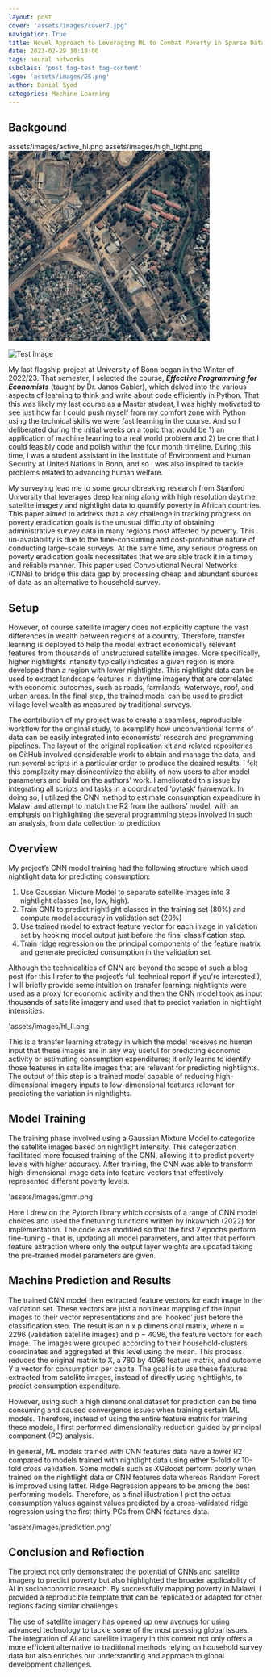 ```yaml
---
layout: post
cover: 'assets/images/cover7.jpg'
navigation: True
title: Novel Approach to Leveraging ML to Combat Poverty in Sparse Data Settings
date: 2023-02-29 10:18:00
tags: neural networks 
subclass: 'post tag-test tag-content'
logo: 'assets/images/DS.png'
author: Danial Syed
categories: Machine Learning
---
```

## Backgound

assets/images/active_hl.png 
assets/images/high_light.png
![Book logo](/assets/images/high_light.png)

<p><img src="http://demo.ghost.io/content/images/2014/09/testimg1.jpeg" alt="Test Image" /></p>

My last flagship project at University of Bonn began in the Winter of 2022/23. That semester, I selected the course, ***Effective Programming for Economists*** (taught by Dr. Janos Gabler), which delved into the various aspects of learning to think and write about code efficiently in Python. That this was likely my last course as a Master student, I was highly motivated to see just how far I could push myself from my comfort zone with Python using the technical skills we were fast learning in the course. And so I deliberated during the initial weeks on a topic that would be 1) an application of machine learning to a real world problem and 2) be one that I could feasibly code and polish within the four month timeline. During this time, I was a student assistant in the Institute of Environment and Human Security at United Nations in Bonn, and so I was also inspired to tackle problems related to advancing human welfare.

My surveying lead me to some groundbreaking research from Stanford University that leverages deep learning along with high resolution daytime satellite imagery and nightlight data to quantify poverty in African countries. This paper aimed to address that a key challenge in tracking progress on poverty eradication goals is the unusual difficulty of obtaining administrative survey data in many regions most affected by poverty. This un-availability is due to the time-consuming and cost-prohibitive nature of conducting large-scale surveys. At the same time, any serious progress on poverty eradication goals necessitates that we are able track it in a timely and reliable manner. This paper used Convolutional Neural Networks (CNNs) to bridge this data gap by processing cheap and abundant sources of data as an alternative to household survey.

## Setup 

However, of course satellite imagery does not explicitly capture the vast differences in wealth between regions of a country. Therefore, transfer learning is deployed to help the model extract economically relevant features from thousands of unstructured satellite images. More specifically, higher nightlights intensity typically indicates a given region is more developed than a region with lower nightlights. This nightlight data can be used to extract landscape features in daytime imagery that are correlated with economic outcomes, such as roads, farmlands, waterways, roof, and urban areas. In the final step, the trained model can be used to predict village level wealth as measured by traditional surveys. 

The contribution of my project was to create a seamless, reproducible workflow for the original study, to exemplify how unconventional forms of data can be easily integrated into economists’ research and programming pipelines. The layout of the original replication kit and related repositories on GitHub involved considerable work to obtain and manage the data, and run several scripts in a particular order to produce the desired results. I felt this complexity may disincentivize the ability of new users to alter model parameters and build on the authors’ work. I ameliorated this issue by integrating all scripts and tasks in a coordinated ‘pytask‘ framework. In doing so, I utilized the CNN method to estimate consumption expenditure in Malawi and attempt to match the R2 from the authors’ model, with an emphasis on highlighting the several programming steps involved in such an analysis, from data collection to prediction. 

## Overview 
My project’s CNN model training had the following structure which used nightlight data for predicting consumption: 
 
1. Use Gaussian Mixture Model to separate satellite images into 3 nightlight classes (no, low, high).
2. Train CNN to predict nightlight classes in the training set (80%) and compute model accuracy in validation set (20%) 
3. Use trained model to extract feature vector for each image in validation set by hooking model output just before the final classification step. 
4. Train ridge regression on the principal components of the feature matrix and generate predicted consumption in the validation set. 

Although the technicalities of CNN are beyond the scope of such a blog post (for this I refer to the project’s full technical report if you're interested!), I will briefly provide some intuition on transfer learning: nightlights were used as a proxy for economic activity and then the CNN model took as input thousands of satellite imagery and used that to predict variation in nightlight intensities.

'assets/images/hl_ll.png'

 This is a transfer learning strategy in which the model receives no human input that these images are in any way useful for predicting economic activity or estimating consumption expenditures; it only learns to identify those features in satellite images that are relevant for predicting nightlights. The output of this step is a trained model capable of reducing high-dimensional imagery inputs to low-dimensional features relevant for predicting the variation in nightlights. 

## Model Training

The training phase involved using a Gaussian Mixture Model to categorize the satellite images based on nightlight intensity. This categorization facilitated more focused training of the CNN, allowing it to predict poverty levels with higher accuracy. After training, the CNN was able to transform high-dimensional image data into feature vectors that effectively represented different poverty levels.

'assets/images/gmm.png'

Here I drew on the Pytorch library which consists of a range of CNN model choices and used the finetuning functions written by Inkawhich (2022) for implementation. The code was modified so that the first 2 epochs perform fine-tuning - that is, updating all model parameters, and after that perform feature extraction where only the output layer weights are updated taking the pre-trained model parameters are given.

## Machine Prediction and Results

The trained CNN model then extracted feature vectors for each image in the validation set. These vectors are just a nonlinear mapping of the input images to their vector representations and are ’hooked’ just before the classification step. The result is an n x p dimensional matrix, where n = 2296 (validation satellite images) and p = 4096, the feature vectors for each image. The images were grouped according to their household-clusters coordinates and aggregated at this level using the mean. This process reduces the original matrix to X, a 780 by 4096 feature matrix, and outcome Y a vector for consumption per capita. The goal is to use these features extracted from satellite images, instead of directly using nightlights, to predict consumption expenditure.

However, using such a high dimensional dataset for prediction can be time consuming and caused convergence issues when training certain ML models. Therefore, instead of using the entire feature matrix for training these models, I first performed dimensionality reduction guided by principal component (PC) analysis.

In general, ML models trained with CNN features data have a lower R2 compared to models trained with nightlight data using either 5-fold or 10-fold cross validation. Some models such as XGBoost perform poorly when trained on the nightlight data or CNN features data whereas Random Forest is improved using latter. Ridge Regression appears to be among the best performing models. Therefore, as a final illustration I plot the actual consumption values against values predicted by a cross-validated ridge regression using the first thirty PCs from CNN features data.

'assets/images/prediction.png'

## Conclusion and Reflection

The project not only demonstrated the potential of CNNs and satellite imagery to predict poverty but also highlighted the broader applicability of AI in socioeconomic research. By successfully mapping poverty in Malawi, I provided a reproducible template that can be replicated or adapted for other regions facing similar challenges.

The use of satellite imagery has opened up new avenues for using advanced technology to tackle some of the most pressing global issues. The integration of AI and satellite imagery in this context not only offers a more efficient alternative to traditional methods relying on household survey data but also enriches our understanding and approach to global development challenges.